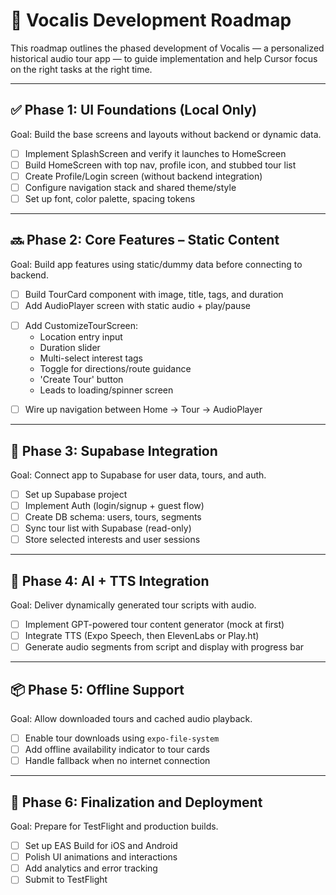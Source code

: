 # 📌 Vocalis Development Roadmap

This roadmap outlines the phased development of Vocalis — a personalized historical audio tour app — to guide implementation and help Cursor focus on the right tasks at the right time.

---

## ✅ Phase 1: UI Foundations (Local Only)
Goal: Build the base screens and layouts without backend or dynamic data.

- [ ] Implement SplashScreen and verify it launches to HomeScreen
- [ ] Build HomeScreen with top nav, profile icon, and stubbed tour list
- [ ] Create Profile/Login screen (without backend integration)
- [ ] Configure navigation stack and shared theme/style
- [ ] Set up font, color palette, spacing tokens

---

## 🔜 Phase 2: Core Features – Static Content
Goal: Build app features using static/dummy data before connecting to backend.

- [ ] Build TourCard component with image, title, tags, and duration
- [ ] Add AudioPlayer screen with static audio + play/pause
+ [ ] Add CustomizeTourScreen:
    - Location entry input
    - Duration slider
    - Multi-select interest tags
    - Toggle for directions/route guidance
    - 'Create Tour' button
    - Leads to loading/spinner screen

- [ ] Wire up navigation between Home → Tour → AudioPlayer

---

## 🔄 Phase 3: Supabase Integration
Goal: Connect app to Supabase for user data, tours, and auth.

- [ ] Set up Supabase project
- [ ] Implement Auth (login/signup + guest flow)
- [ ] Create DB schema: users, tours, segments
- [ ] Sync tour list with Supabase (read-only)
- [ ] Store selected interests and user sessions

---

## 🧠 Phase 4: AI + TTS Integration
Goal: Deliver dynamically generated tour scripts with audio.

- [ ] Implement GPT-powered tour content generator (mock at first)
- [ ] Integrate TTS (Expo Speech, then ElevenLabs or Play.ht)
- [ ] Generate audio segments from script and display with progress bar

---

## 📦 Phase 5: Offline Support
Goal: Allow downloaded tours and cached audio playback.

- [ ] Enable tour downloads using `expo-file-system`
- [ ] Add offline availability indicator to tour cards
- [ ] Handle fallback when no internet connection

---

## 🚀 Phase 6: Finalization and Deployment
Goal: Prepare for TestFlight and production builds.

- [ ] Set up EAS Build for iOS and Android
- [ ] Polish UI animations and interactions
- [ ] Add analytics and error tracking
- [ ] Submit to TestFlight